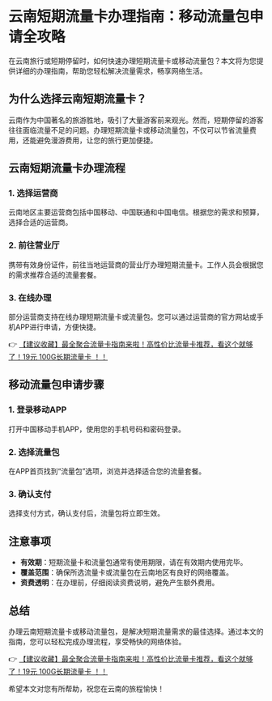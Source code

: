 # 云南短期流量卡办理指南：移动流量包申请全攻略

在云南旅行或短期停留时，如何快速办理短期流量卡或移动流量包？本文将为您提供详细的办理指南，帮助您轻松解决流量需求，畅享网络生活。

## 为什么选择云南短期流量卡？

云南作为中国著名的旅游胜地，吸引了大量游客前来观光。然而，短期停留的游客往往面临流量不足的问题。办理短期流量卡或移动流量包，不仅可以节省流量费用，还能避免漫游费用，让您的旅行更加便捷。

## 云南短期流量卡办理流程

### 1. 选择运营商
云南地区主要运营商包括中国移动、中国联通和中国电信。根据您的需求和预算，选择合适的运营商。

### 2. 前往营业厅
携带有效身份证件，前往当地运营商的营业厅办理短期流量卡。工作人员会根据您的需求推荐合适的流量套餐。

### 3. 在线办理
部分运营商支持在线办理短期流量卡或流量包。您可以通过运营商的官方网站或手机APP进行申请，方便快捷。

👉 [【建议收藏】最全聚合流量卡指南来啦！高性价比流量卡推荐，看这个就够了！19元 100G长期流量卡 ！！](https://bit.ly/Liuliangka)

## 移动流量包申请步骤

### 1. 登录移动APP
打开中国移动手机APP，使用您的手机号码和密码登录。

### 2. 选择流量包
在APP首页找到“流量包”选项，浏览并选择适合您的流量套餐。

### 3. 确认支付
选择支付方式，确认支付后，流量包将立即生效。

## 注意事项

- **有效期**：短期流量卡和流量包通常有使用期限，请在有效期内使用完毕。
- **覆盖范围**：确保所选流量卡或流量包在云南地区有良好的网络覆盖。
- **资费透明**：在办理前，仔细阅读资费说明，避免产生额外费用。

## 总结

办理云南短期流量卡或移动流量包，是解决短期流量需求的最佳选择。通过本文的指南，您可以轻松完成办理流程，享受畅快的网络体验。

👉 [【建议收藏】最全聚合流量卡指南来啦！高性价比流量卡推荐，看这个就够了！19元 100G长期流量卡 ！！](https://bit.ly/Liuliangka)

希望本文对您有所帮助，祝您在云南的旅程愉快！